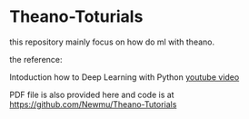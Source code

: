 Theano-Toturials
================

this repository mainly focus on how do ml with theano.

the reference:

Intoduction how to Deep Learning with Python [youtube video](https://www.youtube.com/watch?v=S75EdAcXHKk)

PDF file is also provided here and code is at https://github.com/Newmu/Theano-Tutorials
